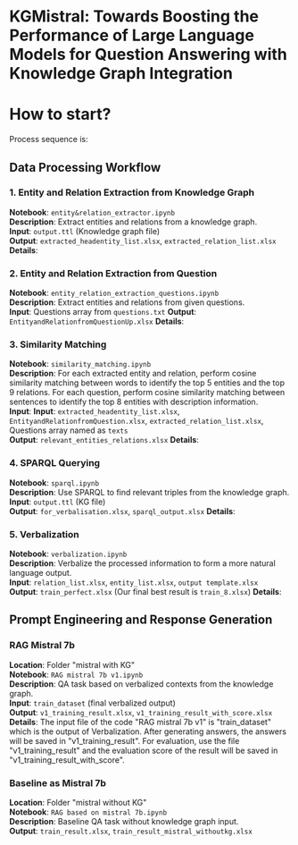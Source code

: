 # KGMistral: Towards Boosting the Performance of Large Language Models for Question Answering with Knowledge Graph Integration


# How to start?
Process sequence is:

## Data Processing Workflow

### 1. Entity and Relation Extraction from Knowledge Graph
**Notebook**: `entity&relation_extractor.ipynb`  
**Description**: Extract entities and relations from a knowledge graph.  
**Input**: `output.ttl` (Knowledge graph file)  
**Output**: `extracted_headentity_list.xlsx`, `extracted_relation_list.xlsx`  
**Details**:

### 2. Entity and Relation Extraction from Question
**Notebook**: `entity_relation_extraction_questions.ipynb`  
**Description**: Extract entities and relations from given questions.  
**Input**: Questions array from `questions.txt`
**Output**: `EntityandRelationfromQuestionUp.xlsx`
**Details**:

### 3. Similarity Matching
**Notebook**: `similarity_matching.ipynb`  
**Description**: For each extracted entity and relation, perform cosine similarity matching between words to identify the top 5 entities and the top 9 relations. For each question, perform cosine similarity matching between sentences to identify the top 8 entities with description information.  
**Input**:
**Input**: `extracted_headentity_list.xlsx`, `EntityandRelationfromQuestion.xlsx`, `extracted_relation_list.xlsx`, Questions array named as `texts`  
**Output**: `relevant_entities_relations.xlsx`
**Details**:

### 4. SPARQL Querying
**Notebook**: `sparql.ipynb`  
**Description**: Use SPARQL to find relevant triples from the knowledge graph.  
**Input**: `output.ttl` (KG file)  
**Output**: `for_verbalisation.xlsx`, `sparql_output.xlsx`
**Details**:

### 5. Verbalization
**Notebook**: `verbalization.ipynb`  
**Description**: Verbalize the processed information to form a more natural language output.  
**Input**: `relation_list.xlsx`, `entity_list.xlsx`, `output template.xlsx`  
**Output**: `train_perfect.xlsx` (Our final best result is `train_8.xlsx`)
**Details**:

## Prompt Engineering and Response Generation

### RAG Mistral 7b
**Location**: Folder "mistral with KG"  
**Notebook**: `RAG mistral 7b v1.ipynb`  
**Description**: QA task based on verbalized contexts from the knowledge graph.  
**Input**: `train_dataset` (final verbalized output)  
**Output**: `v1_training_result.xlsx`, `v1_training_result_with_score.xlsx`
**Details**: The input file of the code "RAG mistral 7b v1" is "train_dataset" which is the output of Verbalization. After generating answers, the answers will be saved in "v1_training_result". For evaluation, use the file "v1_training_result" and the evaluation score of the result will be saved in "v1_training_result_with_score".

### Baseline as Mistral 7b
**Location**: Folder "mistral without KG"  
**Notebook**: `RAG based on mistral 7b.ipynb`  
**Description**: Baseline QA task without knowledge graph input.  
**Output**: `train_result.xlsx`, `train_result_mistral_withoutkg.xlsx`
